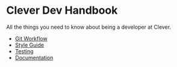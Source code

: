 # Clever Dev Handbook

All the things you need to know about being a developer at Clever.

* [Git Workflow](./git-workflow.md)
* [Style Guide](./style.md)
* [Testing](./testing.md)
* [Documentation](./documentation.md)
